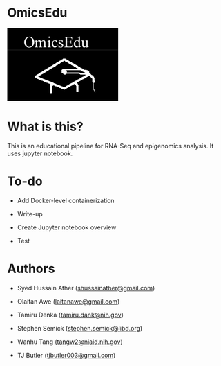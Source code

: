 # OmicsEdu

![Logo](images/logo.png)

# What is this?

This is an educational pipeline for RNA-Seq and epigenomics analysis. It uses jupyter notebook.

# To-do

+ Add Docker-level containerization

+ Write-up 

+ Create Jupyter notebook overview

+ Test

# Authors

+ Syed Hussain Ather (shussainather@gmail.com)

+ Olaitan Awe (laitanawe@gmail.com)

+ Tamiru Denka (tamiru.dank@nih.gov)

+ Stephen Semick (stephen.semick@libd.org)

+ Wanhu Tang (tangw2@niaid.nih.gov)

+ TJ Butler (tjbutler003@gmail.com)

